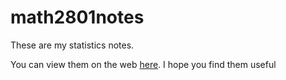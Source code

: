 # math2801notes


These are my statistics notes. 

You can view them on the web [here](marcishak.github.io/math2801notes). I hope you find them useful
